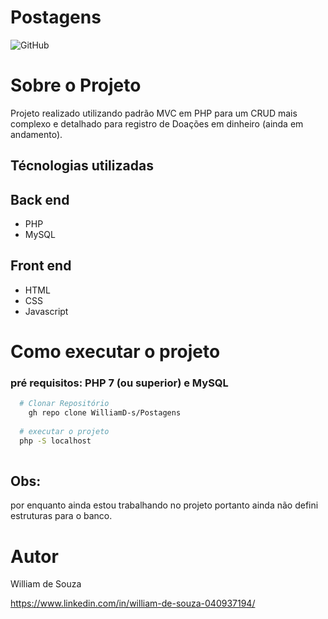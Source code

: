 # Postagens
![GitHub](https://img.shields.io/github/license/WilliamD-s/CadastroDoacoes)

# Sobre o Projeto
Projeto realizado utilizando padrão MVC em PHP para um CRUD mais complexo e detalhado para registro de Doações em dinheiro (ainda em andamento). 

## Técnologias utilizadas
## Back end
- PHP
- MySQL
 
## Front end
- HTML
- CSS
- Javascript

# Como executar o projeto

### pré requisitos: PHP 7 (ou superior) e MySQL
```bash
  # Clonar Repositório
    gh repo clone WilliamD-s/Postagens
    
  # executar o projeto
  php -S localhost
  
  ```
  ## Obs:
  por enquanto ainda estou trabalhando no projeto portanto ainda não defini estruturas para o banco.
  
  # Autor
  William de Souza
  
  https://www.linkedin.com/in/william-de-souza-040937194/

